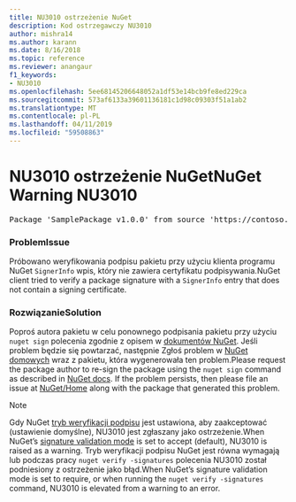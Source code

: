 ```yaml
---
title: NU3010 ostrzeżenie NuGet
description: Kod ostrzegawczy NU3010
author: mishra14
ms.author: karann
ms.date: 8/16/2018
ms.topic: reference
ms.reviewer: anangaur
f1_keywords:
- NU3010
ms.openlocfilehash: 5ee68145206648052a1df53e14bcb9fe8ed229ca
ms.sourcegitcommit: 573af6133a39601136181c1d98c09303f51a1ab2
ms.translationtype: MT
ms.contentlocale: pl-PL
ms.lasthandoff: 04/11/2019
ms.locfileid: "59508863"
---
```

# <a name="nuget-warning-nu3010"></a><span data-ttu-id="0b1d8-103">NU3010 ostrzeżenie NuGet</span><span class="sxs-lookup"><span data-stu-id="0b1d8-103">NuGet Warning NU3010</span></span>

<pre>Package 'SamplePackage v1.0.0' from source 'https://contoso.com/index.json': The primary signature does not have a signing certificate.</pre>

### <a name="issue"></a><span data-ttu-id="0b1d8-104">Problem</span><span class="sxs-lookup"><span data-stu-id="0b1d8-104">Issue</span></span>

<span data-ttu-id="0b1d8-105">Próbowano weryfikowania podpisu pakietu przy użyciu klienta programu NuGet `SignerInfo` wpis, który nie zawiera certyfikatu podpisywania.</span><span class="sxs-lookup"><span data-stu-id="0b1d8-105">NuGet client tried to verify a package signature with a `SignerInfo` entry that does not contain a signing certificate.</span></span>


### <a name="solution"></a><span data-ttu-id="0b1d8-106">Rozwiązanie</span><span class="sxs-lookup"><span data-stu-id="0b1d8-106">Solution</span></span>

<span data-ttu-id="0b1d8-107">Poproś autora pakietu w celu ponownego podpisania pakietu przy użyciu `nuget sign` polecenia zgodnie z opisem w [dokumentów NuGet](https://docs.microsoft.com/en-us/nuget/create-packages/sign-a-package). Jeśli problem będzie się powtarzać, następnie Zgłoś problem w [NuGet domowych](https://github.com/NuGet/Home/issues) wraz z pakietu, która wygenerowała ten problem.</span><span class="sxs-lookup"><span data-stu-id="0b1d8-107">Please request the package author to re-sign the package using the `nuget sign` command as described in [NuGet docs](https://docs.microsoft.com/en-us/nuget/create-packages/sign-a-package). If the problem persists, then please file an issue at [NuGet/Home](https://github.com/NuGet/Home/issues) along with the package that generated this problem.</span></span>


> [!Note]
> <span data-ttu-id="0b1d8-108">Gdy NuGet [tryb weryfikacji podpisu](https://docs.microsoft.com/en-us/nuget/consume-packages/installing-signed-packages#configure-package-signature-requirements) jest ustawiona, aby zaakceptować (ustawienie domyślne), NU3010 jest zgłaszany jako ostrzeżenie.</span><span class="sxs-lookup"><span data-stu-id="0b1d8-108">When NuGet’s [signature validation mode](https://docs.microsoft.com/en-us/nuget/consume-packages/installing-signed-packages#configure-package-signature-requirements) is set to accept (default), NU3010 is raised as a warning.</span></span> <span data-ttu-id="0b1d8-109">Tryb weryfikacji podpisu NuGet jest równa wymagają lub podczas pracy `nuget verify -signatures` polecenia NU3010 został podniesiony z ostrzeżenie jako błąd.</span><span class="sxs-lookup"><span data-stu-id="0b1d8-109">When NuGet’s signature validation mode is set to require, or when running the `nuget verify -signatures` command, NU3010 is elevated from a warning to an error.</span></span> 